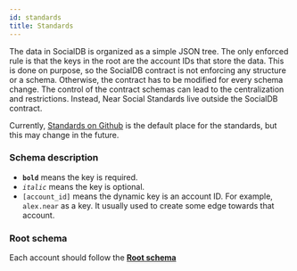 ```yaml
---
id: standards
title: Standards
---
```


The data in SocialDB is organized as a simple JSON tree.
The only enforced rule is that the keys in the root are the account IDs that store the data.
This is done on purpose, so the SocialDB contract is not enforcing any structure or a schema.
Otherwise, the contract has to be modified for every schema change.
The control of the contract schemas can lead to the centralization and restrictions.
Instead, Near Social Standards live outside the SocialDB contract.

Currently, [Standards on Github](https://github.com/NearSocial/standards) is the default place for the standards, but this may change in the future.

### Schema description

- **`bold`** means the key is required.
- _`italic`_ means the key is optional.
- `[account_id]` means the dynamic key is an account ID. For example, `alex.near` as a key. It usually used to create some edge towards that account.

### Root schema

Each account should follow the **[Root schema](https://github.com/NearSocial/standards/blob/main/types/Root.md#root)**

